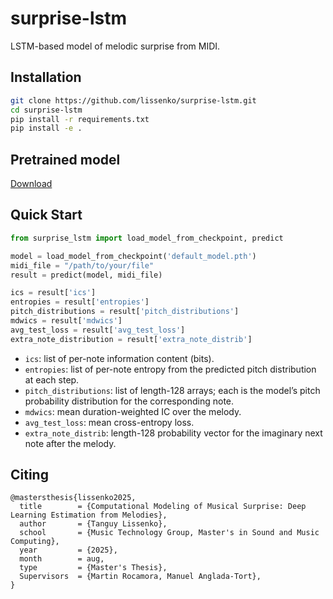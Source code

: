 # surprise-lstm

LSTM-based model of melodic surprise from MIDI.

## Installation

```bash
git clone https://github.com/lissenko/surprise-lstm.git
cd surprise-lstm
pip install -r requirements.txt
pip install -e .
```

## Pretrained model

[Download](https://github.com/lissenko/surprise-lstm/releases/download/v0.1.0/default_model.pth)

## Quick Start

```py
from surprise_lstm import load_model_from_checkpoint, predict

model = load_model_from_checkpoint('default_model.pth')
midi_file = "/path/to/your/file"
result = predict(model, midi_file)

ics = result['ics']
entropies = result['entropies']
pitch_distributions = result['pitch_distributions']
mdwics = result['mdwics']
avg_test_loss = result['avg_test_loss']
extra_note_distribution = result['extra_note_distrib']
```

- `ics`: list of per-note information content (bits).
- `entropies`: list of per-note entropy from the predicted pitch distribution at each step.
- `pitch_distributions`: list of length-128 arrays; each is the model’s pitch probability distribution for the corresponding note.
- `mdwics`: mean duration-weighted IC over the melody.
- `avg_test_loss`: mean cross-entropy loss.
- `extra_note_distrib`: length-128 probability vector for the imaginary next note after the melody.

## Citing

```
@mastersthesis{lissenko2025,
  title        = {Computational Modeling of Musical Surprise: Deep Learning Estimation from Melodies},
  author       = {Tanguy Lissenko},
  school       = {Music Technology Group, Master's in Sound and Music Computing},
  year         = {2025},
  month        = aug,
  type         = {Master's Thesis},
  Supervisors  = {Martin Rocamora, Manuel Anglada-Tort},
}
```
